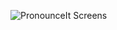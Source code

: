 
![PronounceIt Screens](https://github.com/YassineMstd/Text-To-Speech-iOS-App/assets/106479730/49f50f79-a75b-448c-816c-833a34601be8)
